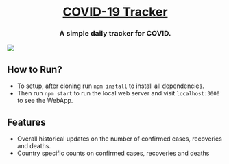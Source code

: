 <h1 align="center"><a href="https://sbrshkappa.github.io/COVIDTracker/">COVID-19 Tracker</a></h1>
<h3 align="center">A simple daily tracker for COVID.</h3>

![](gifs/coronatracker.gif)

## How to Run?

- To setup, after cloning run `npm install` to install all dependencies.
- Then run `npm start` to run the local web server and visit `localhost:3000` to see the WebApp.

## Features

- Overall historical updates on the number of confirmed cases, recoveries and deaths.
- Country specific counts on confirmed cases, recoveries and deaths



